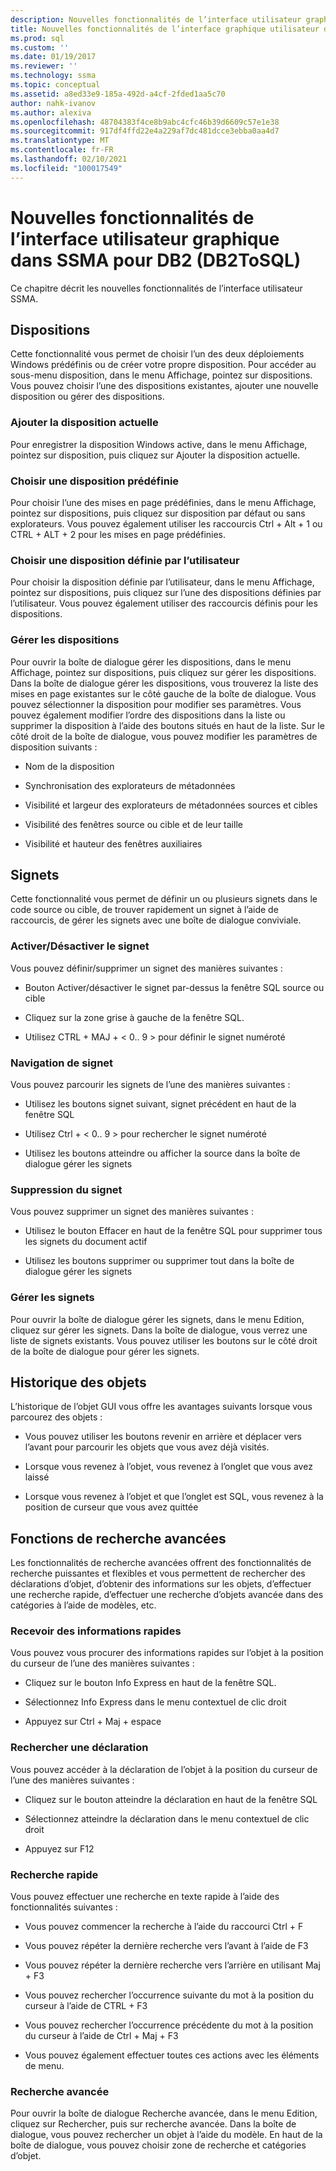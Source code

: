 ```yaml
---
description: Nouvelles fonctionnalités de l’interface utilisateur graphique dans SSMA pour DB2 (DB2ToSQL)
title: Nouvelles fonctionnalités de l’interface graphique utilisateur dans SSMA pour DB2 (DB2ToSQL) | Microsoft Docs
ms.prod: sql
ms.custom: ''
ms.date: 01/19/2017
ms.reviewer: ''
ms.technology: ssma
ms.topic: conceptual
ms.assetid: a8ed33e9-185a-492d-a4cf-2fded1aa5c70
author: nahk-ivanov
ms.author: alexiva
ms.openlocfilehash: 48704383f4ce8b9abc4cfc46b39d6609c57e1e38
ms.sourcegitcommit: 917df4ffd22e4a229af7dc481dcce3ebba0aa4d7
ms.translationtype: MT
ms.contentlocale: fr-FR
ms.lasthandoff: 02/10/2021
ms.locfileid: "100017549"
---
```

# <a name="new-gui-features-in-ssma-for-db2-db2tosql"></a>Nouvelles fonctionnalités de l’interface utilisateur graphique dans SSMA pour DB2 (DB2ToSQL)
Ce chapitre décrit les nouvelles fonctionnalités de l’interface utilisateur SSMA.  
  
## <a name="layouts"></a>Dispositions  
Cette fonctionnalité vous permet de choisir l’un des deux déploiements Windows prédéfinis ou de créer votre propre disposition. Pour accéder au sous-menu disposition, dans le menu Affichage, pointez sur dispositions. Vous pouvez choisir l’une des dispositions existantes, ajouter une nouvelle disposition ou gérer des dispositions.  
  
### <a name="add-current-layout"></a>Ajouter la disposition actuelle  
Pour enregistrer la disposition Windows active, dans le menu Affichage, pointez sur disposition, puis cliquez sur Ajouter la disposition actuelle.  
  
### <a name="choose-predefined-layout"></a>Choisir une disposition prédéfinie  
Pour choisir l’une des mises en page prédéfinies, dans le menu Affichage, pointez sur dispositions, puis cliquez sur disposition par défaut ou sans explorateurs. Vous pouvez également utiliser les raccourcis Ctrl + Alt + 1 ou CTRL + ALT + 2 pour les mises en page prédéfinies.  
  
### <a name="choose-user-defined-layout"></a>Choisir une disposition définie par l’utilisateur  
Pour choisir la disposition définie par l’utilisateur, dans le menu Affichage, pointez sur dispositions, puis cliquez sur l’une des dispositions définies par l’utilisateur. Vous pouvez également utiliser des raccourcis définis pour les dispositions.  
  
### <a name="manage-layouts"></a>Gérer les dispositions  
Pour ouvrir la boîte de dialogue gérer les dispositions, dans le menu Affichage, pointez sur dispositions, puis cliquez sur gérer les dispositions. Dans la boîte de dialogue gérer les dispositions, vous trouverez la liste des mises en page existantes sur le côté gauche de la boîte de dialogue. Vous pouvez sélectionner la disposition pour modifier ses paramètres. Vous pouvez également modifier l’ordre des dispositions dans la liste ou supprimer la disposition à l’aide des boutons situés en haut de la liste. Sur le côté droit de la boîte de dialogue, vous pouvez modifier les paramètres de disposition suivants :  
  
-   Nom de la disposition  
  
-   Synchronisation des explorateurs de métadonnées  
  
-   Visibilité et largeur des explorateurs de métadonnées sources et cibles  
  
-   Visibilité des fenêtres source ou cible et de leur taille  
  
-   Visibilité et hauteur des fenêtres auxiliaires  
  
## <a name="bookmarks"></a>Signets  
Cette fonctionnalité vous permet de définir un ou plusieurs signets dans le code source ou cible, de trouver rapidement un signet à l’aide de raccourcis, de gérer les signets avec une boîte de dialogue conviviale.  
  
### <a name="toggle-bookmark"></a>Activer/Désactiver le signet  
Vous pouvez définir/supprimer un signet des manières suivantes :  
  
-   Bouton Activer/désactiver le signet par-dessus la fenêtre SQL source ou cible  
  
-   Cliquez sur la zone grise à gauche de la fenêtre SQL.  
  
-   Utilisez CTRL + MAJ + &lt; 0.. 9 &gt; pour définir le signet numéroté  
  
### <a name="bookmark-navigation"></a>Navigation de signet  
Vous pouvez parcourir les signets de l’une des manières suivantes :  
  
-   Utilisez les boutons signet suivant, signet précédent en haut de la fenêtre SQL  
  
-   Utilisez Ctrl + &lt; 0.. 9 &gt; pour rechercher le signet numéroté  
  
-   Utilisez les boutons atteindre ou afficher la source dans la boîte de dialogue gérer les signets  
  
### <a name="removing-bookmark"></a>Suppression du signet  
Vous pouvez supprimer un signet des manières suivantes :  
  
-   Utilisez le bouton Effacer en haut de la fenêtre SQL pour supprimer tous les signets du document actif  
  
-   Utilisez les boutons supprimer ou supprimer tout dans la boîte de dialogue gérer les signets  
  
### <a name="manage-bookmarks"></a>Gérer les signets  
Pour ouvrir la boîte de dialogue gérer les signets, dans le menu Edition, cliquez sur gérer les signets. Dans la boîte de dialogue, vous verrez une liste de signets existants. Vous pouvez utiliser les boutons sur le côté droit de la boîte de dialogue pour gérer les signets.  
  
## <a name="object-history"></a>Historique des objets  
L’historique de l’objet GUI vous offre les avantages suivants lorsque vous parcourez des objets :  
  
-   Vous pouvez utiliser les boutons revenir en arrière et déplacer vers l’avant pour parcourir les objets que vous avez déjà visités.  
  
-   Lorsque vous revenez à l’objet, vous revenez à l’onglet que vous avez laissé  
  
-   Lorsque vous revenez à l’objet et que l’onglet est SQL, vous revenez à la position de curseur que vous avez quittée  
  
## <a name="advanced-search-capabilities"></a>Fonctions de recherche avancées  
Les fonctionnalités de recherche avancées offrent des fonctionnalités de recherche puissantes et flexibles et vous permettent de rechercher des déclarations d’objet, d’obtenir des informations sur les objets, d’effectuer une recherche rapide, d’effectuer une recherche d’objets avancée dans des catégories à l’aide de modèles, etc.  
  
### <a name="get-quick-information"></a>Recevoir des informations rapides  
Vous pouvez vous procurer des informations rapides sur l’objet à la position du curseur de l’une des manières suivantes :  
  
-   Cliquez sur le bouton Info Express en haut de la fenêtre SQL.  
  
-   Sélectionnez Info Express dans le menu contextuel de clic droit  
  
-   Appuyez sur Ctrl + Maj + espace  
  
### <a name="find-declaration"></a>Rechercher une déclaration  
Vous pouvez accéder à la déclaration de l’objet à la position du curseur de l’une des manières suivantes :  
  
-   Cliquez sur le bouton atteindre la déclaration en haut de la fenêtre SQL  
  
-   Sélectionnez atteindre la déclaration dans le menu contextuel de clic droit  
  
-   Appuyez sur F12  
  
### <a name="quick-search"></a>Recherche rapide  
Vous pouvez effectuer une recherche en texte rapide à l’aide des fonctionnalités suivantes :  
  
-   Vous pouvez commencer la recherche à l’aide du raccourci Ctrl + F  
  
-   Vous pouvez répéter la dernière recherche vers l’avant à l’aide de F3  
  
-   Vous pouvez répéter la dernière recherche vers l’arrière en utilisant Maj + F3  
  
-   Vous pouvez rechercher l’occurrence suivante du mot à la position du curseur à l’aide de CTRL + F3  
  
-   Vous pouvez rechercher l’occurrence précédente du mot à la position du curseur à l’aide de Ctrl + Maj + F3  
  
-   Vous pouvez également effectuer toutes ces actions avec les éléments de menu.  
  
### <a name="advanced-search"></a>Recherche avancée  
Pour ouvrir la boîte de dialogue Recherche avancée, dans le menu Edition, cliquez sur Rechercher, puis sur recherche avancée. Dans la boîte de dialogue, vous pouvez rechercher un objet à l’aide du modèle. En haut de la boîte de dialogue, vous pouvez choisir zone de recherche et catégories d’objet.  
  
